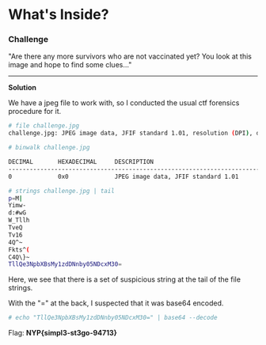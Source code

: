 # **What's Inside?**

### Challenge
"Are there any more survivors who are not vaccinated yet? You look at this image and hope to find some clues…"
***

**Solution**

We have a jpeg file to work with, so I conducted the usual ctf forensics procedure for it.
```bash
# file challenge.jpg
challenge.jpg: JPEG image data, JFIF standard 1.01, resolution (DPI), density 120x120, segment length 16, baseline, precision 8, 557x561, components 3
```
```bash
# binwalk challenge.jpg 

DECIMAL       HEXADECIMAL     DESCRIPTION
--------------------------------------------------------------------------------
0             0x0             JPEG image data, JFIF standard 1.01

```
```bash
# strings challenge.jpg | tail   
p=M|
Yimw-
d:#wG
W_Tllh
TveQ
Tv16
4Q^~
Fkts^(
C4Q\}~
TllQe3NpbXBsMy1zdDNnby05NDcxM30= 
```
Here, we see that there is a set of suspicious string at the tail of the file strings.

With the "=" at the back, I suspected that it was base64 encoded.

```bash
# echo "TllQe3NpbXBsMy1zdDNnby05NDcxM30=" | base64 --decode
```
Flag: **NYP{simpl3-st3go-94713}** 